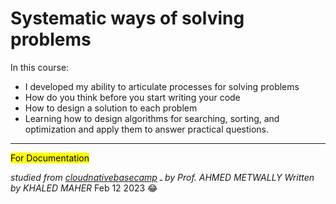 # Systematic ways of solving problems

In this course:
  - I developed my ability to articulate processes for solving problems
  - How do you think before you start writing your code
  - How to design a solution to each problem
  - Learning how to design algorithms for searching, sorting, and optimization and apply them to answer practical questions.

---
<mark>For Documentation</mark>

*studied from [cloudnativebasecamp](https://cloudnativebasecamp.com/) ـ  by Prof. AHMED METWALLY*
*Written by KHALED MAHER*
Feb 12 2023 :joy: 
